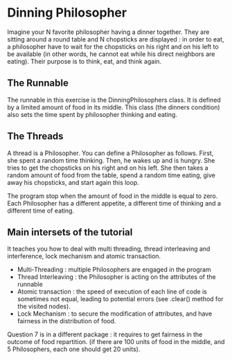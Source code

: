 # Dinning Philosopher


Imagine your N favorite philosopher having a dinner together. They are sitting around a round table and N chopsticks are displayed : in order to eat, a philosopher have to wait for the chopsticks on his right and on his left to be available (in other words, he cannot eat while his direct neighbors are eating). Their purpose is to think, eat, and think again. 

## The Runnable

The runnable in this exercise is the DinningPhilosophers class. It is defined by a limited amount of food in its middle. This class (the dinners condition) also sets the time spent by philosopher thinking and eating.

## The Threads

A thread is a Philosopher. You can define a Philosopher as follows. First, she spent a random time thinking. Then, he wakes up and is hungry. She tries to get the chopsticks on his right and on his left. She then takes a random amount of food from the table, spend a random time eating, give away his chopsticks, and start again this loop.

The program stop when the amount of food in the middle is equal to zero.
Each Philosopher has a different appetite, a different time of thinking and a different time of eating. 



## Main intersets of the tutorial

It teaches you how to deal with multi threading, thread interleaving and interference, lock mechanism and atomic transaction. 

- Multi-Threading : multiple Philosophers are engaged in the program
- Thread Interleaving : the Philosopher is acting on the attributes of the runnable
- Atomic transaction : the speed of execution of each line of code is sometimes not equal, leading to potential errors (see .clear() method for the visited nodes). 
- Lock Mechanism : to secure the modification of attributes, and have fairness in the distribution of food.


Question 7 is in a different package : it requires to get fairness in the outcome of food repartition. (if there are 100 units of food in the middle, and 5 Philosophers, each one should get 20 units). 
